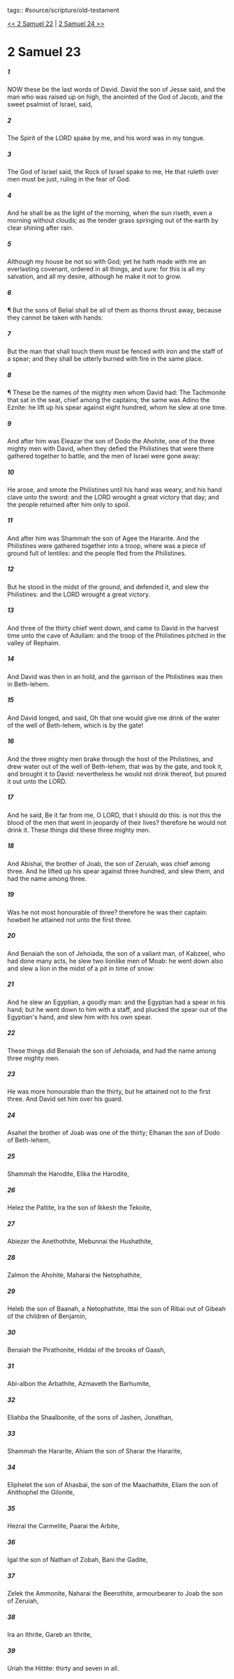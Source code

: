 tags:: #source/scripture/old-testament

[<< 2 Samuel 22](source/scripture/old-testament/10_2_Samuel/2_Samuel_22.md) | [2 Samuel 24 >>](source/scripture/old-testament/10_2_Samuel/2_Samuel_24.md)

# 2 Samuel 23

##### 1

NOW these be the last words of David. David the son of Jesse said, and the man who was raised up on high, the anointed of the God of Jacob, and the sweet psalmist of Israel, said,

##### 2

The Spirit of the LORD spake by me, and his word was in my tongue.

##### 3

The God of Israel said, the Rock of Israel spake to me, He that ruleth over men must be just, ruling in the fear of God.

##### 4

And he shall be as the light of the morning, when the sun riseth, even a morning without clouds; as the tender grass springing out of the earth by clear shining after rain.

##### 5

Although my house be not so with God; yet he hath made with me an everlasting covenant, ordered in all things, and sure: for this is all my salvation, and all my desire, although he make it not to grow.

##### 6

¶ But the sons of Belial shall be all of them as thorns thrust away, because they cannot be taken with hands:

##### 7

But the man that shall touch them must be fenced with iron and the staff of a spear; and they shall be utterly burned with fire in the same place.

##### 8

¶ These be the names of the mighty men whom David had: The Tachmonite that sat in the seat, chief among the captains; the same was Adino the Eznite: he lift up his spear against eight hundred, whom he slew at one time.

##### 9

And after him was Eleazar the son of Dodo the Ahohite, one of the three mighty men with David, when they defied the Philistines that were there gathered together to battle, and the men of Israel were gone away:

##### 10

He arose, and smote the Philistines until his hand was weary, and his hand clave unto the sword: and the LORD wrought a great victory that day; and the people returned after him only to spoil.

##### 11

And after him was Shammah the son of Agee the Hararite. And the Philistines were gathered together into a troop, where was a piece of ground full of lentiles: and the people fled from the Philistines.

##### 12

But he stood in the midst of the ground, and defended it, and slew the Philistines: and the LORD wrought a great victory.

##### 13

And three of the thirty chief went down, and came to David in the harvest time unto the cave of Adullam: and the troop of the Philistines pitched in the valley of Rephaim.

##### 14

And David was then in an hold, and the garrison of the Philistines was then in Beth-lehem.

##### 15

And David longed, and said, Oh that one would give me drink of the water of the well of Beth-lehem, which is by the gate!

##### 16

And the three mighty men brake through the host of the Philistines, and drew water out of the well of Beth-lehem, that was by the gate, and took it, and brought it to David: nevertheless he would not drink thereof, but poured it out unto the LORD.

##### 17

And he said, Be it far from me, O LORD, that I should do this: is not this the blood of the men that went in jeopardy of their lives? therefore he would not drink it. These things did these three mighty men.

##### 18

And Abishai, the brother of Joab, the son of Zeruiah, was chief among three. And he lifted up his spear against three hundred, and slew them, and had the name among three.

##### 19

Was he not most honourable of three? therefore he was their captain: howbeit he attained not unto the first three.

##### 20

And Benaiah the son of Jehoiada, the son of a valiant man, of Kabzeel, who had done many acts, he slew two lionlike men of Moab: he went down also and slew a lion in the midst of a pit in time of snow:

##### 21

And he slew an Egyptian, a goodly man: and the Egyptian had a spear in his hand; but he went down to him with a staff, and plucked the spear out of the Egyptian's hand, and slew him with his own spear.

##### 22

These things did Benaiah the son of Jehoiada, and had the name among three mighty men.

##### 23

He was more honourable than the thirty, but he attained not to the first three. And David set him over his guard.

##### 24

Asahel the brother of Joab was one of the thirty; Elhanan the son of Dodo of Beth-lehem,

##### 25

Shammah the Harodite, Elika the Harodite,

##### 26

Helez the Paltite, Ira the son of Ikkesh the Tekoite,

##### 27

Abiezer the Anethothite, Mebunnai the Hushathite,

##### 28

Zalmon the Ahohite, Maharai the Netophathite,

##### 29

Heleb the son of Baanah, a Netophathite, Ittai the son of Ribai out of Gibeah of the children of Benjamin,

##### 30

Benaiah the Pirathonite, Hiddai of the brooks of Gaash,

##### 31

Abi-albon the Arbathite, Azmaveth the Barhumite,

##### 32

Eliahba the Shaalbonite, of the sons of Jashen, Jonathan,

##### 33

Shammah the Hararite, Ahiam the son of Sharar the Hararite,

##### 34

Eliphelet the son of Ahasbai, the son of the Maachathite, Eliam the son of Ahithophel the Gilonite,

##### 35

Hezrai the Carmelite, Paarai the Arbite,

##### 36

Igal the son of Nathan of Zobah, Bani the Gadite,

##### 37

Zelek the Ammonite, Naharai the Beerothite, armourbearer to Joab the son of Zeruiah,

##### 38

Ira an Ithrite, Gareb an Ithrite,

##### 39

Uriah the Hittite: thirty and seven in all.
